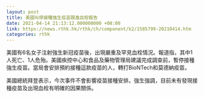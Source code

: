 ```yaml
---
layout: post
title: 美國叫停接種強生疫苗跟進血栓報告
date: 2021-04-14 21:13:12.000000000 +08:00
link: https://news.rthk.hk/rthk/ch/component/k2/1585799-20210414.htm
categories: rthk
---
```


美國有6名女子注射強生新冠疫苗後，出現嚴重及罕見血栓情況。報道指，其中1人死亡、1人危殆。美國疾控中心和食品及藥物管理局建議完成調查前，暫停接種強生疫苗。當局會安排預約接種這款疫苗的人，轉打BioNTech和莫德納疫苗。

美國總統拜登表示，今次事件不會影響疫苗接種安排。強生強調，目前未有發現接種疫苗及出現血栓有明確的因果關係。
